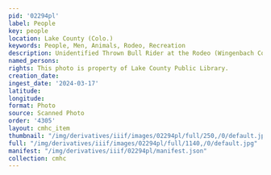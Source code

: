 ```yaml
---
pid: '02294pl'
label: People
key: people
location: Lake County (Colo.)
keywords: People, Men, Animals, Rodeo, Recreation
description: Unidentified Thrown Bull Rider at the Rodeo (Wingenbach Collection)
named_persons: 
rights: This photo is property of Lake County Public Library.
creation_date: 
ingest_date: '2024-03-17'
latitude: 
longitude: 
format: Photo
source: Scanned Photo
order: '4305'
layout: cmhc_item
thumbnail: "/img/derivatives/iiif/images/02294pl/full/250,/0/default.jpg"
full: "/img/derivatives/iiif/images/02294pl/full/1140,/0/default.jpg"
manifest: "/img/derivatives/iiif/02294pl/manifest.json"
collection: cmhc
---
```

